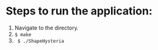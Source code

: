 # Steps to run the application:
1. Navigate to the directory.
2. ``` $ make ```
3. ``` $ ./ShapeHysteria```
